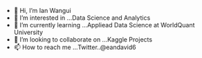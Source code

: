 - 👋 Hi, I’m Ian Wangui
- 👀 I’m interested in ...Data Science and Analytics
- 🌱 I’m currently learning ...Appliead Data Science at WorldQuant University
- 💞️ I’m looking to collaborate on ...Kaggle Projects
- 📫 How to reach me ...Twitter..@eandavid6

<!---
Iandavidk/Iandavidk is a ✨ special ✨ repository because its `README.md` (this file) appears on your GitHub profile.
You can click the Preview link to take a look at your changes.
--->
